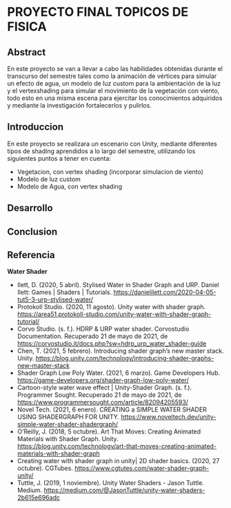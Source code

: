 # PROYECTO FINAL TOPICOS DE FISICA

Abstract
-------------------------------------------
En este proyecto se van a llevar a cabo las habilidades obtenidas durante el transcurso del semestre tales como la animación de vértices para simular un efecto de agua, un modelo de luz custom para la ambientación de la luz y el vertexshading para simular el movimiento de la vegetación con viento, todo esto en una misma escena para ejercitar los conocimientos adquiridos y mediante la investigación fortalecerlos y pulirlos.


Introduccion 
---------------------------------------------
En este proyecto se realizara un escenario con Unity, mediante diferentes tipos de shading aprendidos a lo largo del semestre, utilizando los siguientes puntos a tener en cuenta:

- Vegetacion, con vertex shading (incorporar simulacion de viento)
- Modelo de luz custom
- Modelo de Agua, con vertex shading


Desarrollo
----------------------------------------------





Conclusion
-------------------------------------------------

Referencia
-------------------------------------------------
**Water Shader**
- Ilett, D. (2020, 5 abril). Stylised Water in Shader Graph and URP. Daniel Ilett: Games | Shaders | Tutorials. https://danielilett.com/2020-04-05-tut5-3-urp-stylised-water/
- Protokoll Studio. (2020, 11 agosto). Unity water with shader graph. https://area51.protokoll-studio.com/unity-water-with-shader-graph-tutorial/
- Corvo Studio. (s. f.). HDRP & URP water shader. Corvostudio Documentation. Recuperado 21 de mayo de 2021, de https://corvostudio.it/docs.php?sw=hdrp_urp_water_shader-guide
- Chen, T. (2021, 5 febrero). Introducing shader graph’s new master stack. Unity. https://blog.unity.com/technology/introducing-shader-graphs-new-master-stack
- Shader Graph Low Poly Water. (2021, 6 marzo). Game Developers Hub. https://game-developers.org/shader-graph-low-poly-water/
- Cartoon-style water wave effect | Unity-Shader Graph. (s. f.). Programmer Sought. Recuperado 21 de mayo de 2021, de https://www.programmersought.com/article/82094205593/
- Novel Tech. (2021, 6 enero). CREATING a SIMPLE WATER SHADER USING SHADERGRAPH FOR UNITY. https://www.noveltech.dev/unity-simple-water-shader-shadergraph/
- O’Reilly, J. (2018, 5 octubre). Art That Moves: Creating Animated Materials with Shader Graph. Unity. https://blog.unity.com/technology/art-that-moves-creating-animated-materials-with-shader-graph
- Creating water with shader graph in unity| 2D shader basics. (2020, 27 octubre). CGTubes. https://www.cgtutes.com/water-shader-graph-unity/
- Tuttle, J. (2019, 1 noviembre). Unity Water Shaders - Jason Tuttle. Medium. https://medium.com/@JasonTuttle/unity-water-shaders-2b615e696adc


